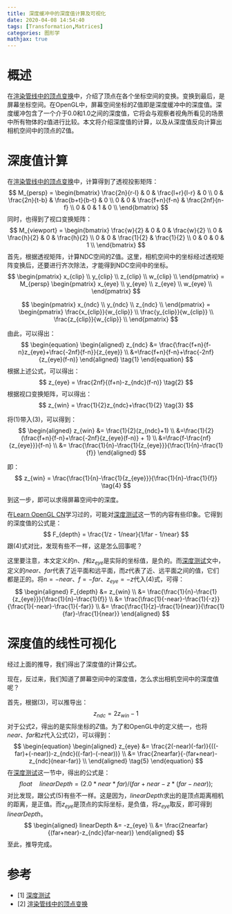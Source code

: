 ```yaml
---
title: 深度缓冲中的深度值计算及可视化
date: 2020-04-08 14:54:40
tags: [Transformation,Matrices]
categories: 图形学
mathjax: true
---
```


# 概述

在[渲染管线中的顶点变换](https://bzyzhang.github.io/bzyzhang.github.io/2020/04/04/2020-4-4-%E6%B8%B2%E6%9F%93%E7%AE%A1%E7%BA%BF%E4%B8%AD%E7%9A%84%E9%A1%B6%E7%82%B9%E5%8F%98%E6%8D%A2/#more)中，介绍了顶点在各个坐标空间的变换。<!--more-->变换到最后，是屏幕坐标空间。在OpenGL中，屏幕空间坐标的Z值即是深度缓冲中的深度值。深度缓冲包含了一个介于0.0和1.0之间的深度值，它将会与观察者视角所看见的场景中所有物体的z值进行比较。本文将介绍深度值的计算，以及从深度值反向计算出相机空间中的顶点的Z值。

# 深度值计算

在[渲染管线中的顶点变换](https://bzyzhang.github.io/bzyzhang.github.io/2020/04/04/2020-4-4-%E6%B8%B2%E6%9F%93%E7%AE%A1%E7%BA%BF%E4%B8%AD%E7%9A%84%E9%A1%B6%E7%82%B9%E5%8F%98%E6%8D%A2/#more)中，计算得到了透视投影矩阵：
$$
M_{persp} =
\begin{bmatrix}
\frac{2n}{r-l} & 0 & \frac{l+r}{l-r} & 0 \\
0 & \frac{2n}{t-b} & \frac{b+t}{b-t} & 0 \\
0 & 0 & \frac{f+n}{f-n} & \frac{2nf}{n-f} \\
0 & 0 & 1 & 0 \\
\end{bmatrix}
$$
同时，也得到了视口变换矩阵：
$$
M_{viewport} =
\begin{bmatrix}
\frac{w}{2} & 0 & 0 & \frac{w}{2} \\
0 & \frac{h}{2} & 0 & \frac{h}{2} \\
0 & 0 & \frac{1}{2} & \frac{1}{2} \\
0 & 0 & 0 & 1 \\
\end{bmatrix}
$$
首先，根据透视矩阵，计算NDC空间的Z值。这里，相机空间中的坐标经过透视矩阵变换后，还要进行齐次除法，才能得到NDC空间中的坐标。
$$
\begin{pmatrix}
x_{clip} \\
y_{clip} \\
z_{clip} \\
w_{clip} \\
\end{pmatrix} =
M_{persp}
\begin{pmatrix}
x_{eye} \\
y_{eye} \\
z_{eye} \\
w_{eye} \\
\end{pmatrix}
$$

$$
\begin{pmatrix}
x_{ndc} \\
y_{ndc} \\
z_{ndc} \\
\end{pmatrix} = 
\begin{pmatrix}
\frac{x_{clip}}{w_{clip}} \\
\frac{y_{clip}}{w_{clip}} \\
\frac{z_{clip}}{w_{clip}} \\
\end{pmatrix}
$$

由此，可以得出：
$$
\begin{equation}
\begin{aligned}
z_{ndc} &= \frac{\frac{f+n}{f-n}z_{eye}+\frac{-2nf}{f-n}}{z_{eye}} \\
&=\frac{f+n}{f-n}+\frac{-2nf}{z_{eye}(f-n)}
\end{aligned}
\tag{1}
\end{equation}
$$
根据上述公式，可以得出：
$$
z_{eye} = \frac{2nf}{(f+n)-z_{ndc}(f-n)} \tag{2}
$$
根据视口变换矩阵，可以得出：
$$
z_{win} = \frac{1}{2}z_{ndc}+\frac{1}{2} \tag{3}
$$

将$\left(1\right)$带入$\left(3\right)$，可以得到：
$$
\begin{aligned}
z_{win} &= \frac{1}{2}(z_{ndc}+1) \\
&=\frac{1}{2}(\frac{f+n}{f-n}+\frac{-2nf}{z_{eye}(f-n)} + 1) \\
&=\frac{f-\frac{nf}{z_{eye}}}{f-n} \\
&= \frac{\frac{1}{n}-\frac{1}{z_{eye}}}{\frac{1}{n}-\frac{1}{f}}
\end{aligned}
$$


即：
$$
z_{win} = \frac{\frac{1}{n}-\frac{1}{z_{eye}}}{\frac{1}{n}-\frac{1}{f}} \tag{4}
$$

到这一步，即可以求得屏幕空间中的深度。

在[Learn OpenGL CN](https://learnopengl-cn.github.io/)学习过的，可能对[深度测试](https://learnopengl-cn.github.io/04%20Advanced%20OpenGL/01%20Depth%20testing/)这一节的内容有些印象。它得到的深度值的公式是：
$$
F_{depth} = \frac{1/z - 1/near}{1/far - 1/near}
$$
跟$\left(4\right)$式对比，发现有些不一样，这是怎么回事呢？

这里要注意，本文定义的$n$、$f$和$z_{eye}$是实际的坐标值，是负的。而[深度测试](https://learnopengl-cn.github.io/04%20Advanced%20OpenGL/01%20Depth%20testing/)文中，定义的$near$、$far$代表了近平面和远平面，而$z$代表了近、远平面之间的值，它们都是正的。将$n=-near$、$f=-far$、$z_{eye}=-z$代入$\left(4\right)$式，可得：
$$
\begin{aligned}
F_{depth} &= z_{win} \\
&= \frac{\frac{1}{n}-\frac{1}{z_{eye}}}{\frac{1}{n}-\frac{1}{f}} \\
&= \frac{\frac{1}{-near}-\frac{1}{-z}}{\frac{1}{-near}-\frac{1}{-far}} \\
&= \frac{\frac{1}{z}-\frac{1}{near}}{\frac{1}{far}-\frac{1}{near}}
\end{aligned}
$$


# 深度值的线性可视化

经过上面的推导，我们得出了深度值的计算公式。

现在，反过来，我们知道了屏幕空间中的深度值，怎么求出相机空间中的深度值呢？

首先，根据$\left(3\right)$，可以推导出：
$$
z_{ndc} = 2z_{win}-1
$$
对于公式2，得出的是实际坐标的$Z$值。为了和OpenGL中的定义统一，也将$near$、$far$和$z$代入公式$\left(2\right)$，可以得到：
$$
\begin{equation}
\begin{aligned}
z_{eye} &= \frac{2(-near)(-far)}{((-far)+(-near))-z_{ndc}((-far)-(-near))} \\
&= \frac{2nearfar}{-(far+near)-z_{ndc}(near-far)} \\
\end{aligned}
\tag{5}
\end{equation}
$$
在[深度测试](https://learnopengl-cn.github.io/04%20Advanced%20OpenGL/01%20Depth%20testing/)这一节中，得出的公式是：
$$
float \quad linearDepth = (2.0 * near * far) / (far + near - z * (far - near));
$$
对比发现，跟公式$\left(5\right)$有些不一样。这是因为，$linearDepth$求出的是顶点距离相机的距离，是正值。而$z_{eye}$是顶点的实际坐标，是负值，将$z_{eye}$取反，即可得到$linearDepth$。
$$
\begin{aligned}
linearDepth &= -z_{eye} \\
&= \frac{2nearfar}{(far+near)-z_{ndc}(far-near)}
\end{aligned}
$$
至此，推导完成。

# 参考

- [1] [深度测试](https://learnopengl-cn.github.io/04%20Advanced%20OpenGL/01%20Depth%20testing/)
- [2] [渲染管线中的顶点变换](https://bzyzhang.github.io/bzyzhang.github.io/2020/04/04/2020-4-4-%E6%B8%B2%E6%9F%93%E7%AE%A1%E7%BA%BF%E4%B8%AD%E7%9A%84%E9%A1%B6%E7%82%B9%E5%8F%98%E6%8D%A2/#more)